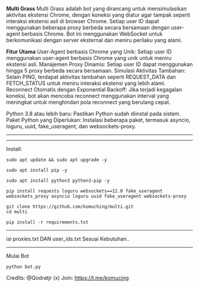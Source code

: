 **Multi Grass**
Multi Grass adalah bot yang dirancang untuk mensimulasikan aktivitas ekstensi Chrome, dengan koneksi yang diatur agar tampak seperti interaksi ekstensi asli di browser Chrome. Setiap user ID dapat menggunakan beberapa proxy berbeda secara bersamaan dengan user-agent berbasis Chrome. Bot ini menggunakan WebSocket untuk berkomunikasi dengan server eksternal dan meniru perilaku yang alami.
   
**Fitur Utama**
User-Agent berbasis Chrome yang Unik: Setiap user ID menggunakan user-agent berbasis Chrome yang unik untuk meniru ekstensi asli.
Manajemen Proxy Dinamis: Setiap user ID dapat menggunakan hingga 5 proxy berbeda secara bersamaan.
Simulasi Aktivitas Tambahan: Selain PING, terdapat aktivitas tambahan seperti REQUEST_DATA dan FETCH_STATUS untuk meniru interaksi ekstensi yang lebih alami.
Reconnect Otomatis dengan Exponential Backoff: Jika terjadi kegagalan koneksi, bot akan mencoba reconnect menggunakan interval yang meningkat untuk menghindari pola reconnect yang berulang cepat.
  
Python 3.8 atau lebih baru: Pastikan Python sudah diinstal pada sistem.
Paket Python yang Diperlukan: Instalasi beberapa paket, termasuk asyncio, loguru, uuid, fake_useragent, dan websockets-proxy.  

---------------------------------------------------------------------------------------
---------------------------------------------------------------------------------------
Install:
```
sudo apt update && sudo apt upgrade -y
```  
```
sudo apt install pip -y
```
```
sudo apt install python3 python3-pip -y
```  
```
pip install requests loguru websockets==12.0 fake_useragent websockets_proxy asyncio loguru uuid fake_useragent websockets-proxy

```
```
git clone https://github.com/komuching/multi.git
cd multi
```
  
```
pip install -r requirements.txt
```
------------------   

isi proxies.txt DAN user_ids.txt Sesuai Kebutuhan..   

---------------------
Mulai Bot
```
python bot.py
```

Credits: @Qodratjr (x)
Join: https://t.me/komucing
